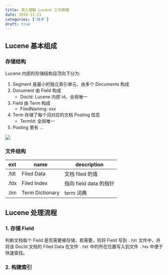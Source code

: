 ```yaml
---
title: 深入理解 Lucene 工作原理
date: 2018-11-21
categories: ['技术']
draft: true
---
```


## Lucene 基本组成

### 存储结构

Lucene 内部的存储结构自顶向下分为:

1. Segment 是最小的独立索引单元，由多个 Documents 构成
2. Document 由 Field 构成
	- DocId: Lucene 内部 Id，全局唯一
2. Field 由 Term 构成
	- FiledNaming: xxx
3. Term 存储了每个词对应的文档 Posting 信息
	- TermId: 全局唯一
4. Posting 里有 ...

![](https://ik.imagekit.io/elsetech/blog/images/lucene-inverted-index.png)

### 文件结构

|  ext	| name | description	|
|---	|---	|---	|
| .fdt | Filed Data | 文档 filed 的值 |
| .fdx	| Filed Index | 指向 field data 的指针 |
| .tim	| Term Dictionary | term 词典 |

## Lucene 处理流程

### 1. 存储 Field

判断文档每个 Field 是否需要被存储，若需要，则将 Field 写到 `.fdt` 文件中，并将该 DocId 文档的 Filed Data 在文件 `.fdt` 中的所在位置写入到文件 `.fdx` 中便于快速查找。

### 2. 构建索引














